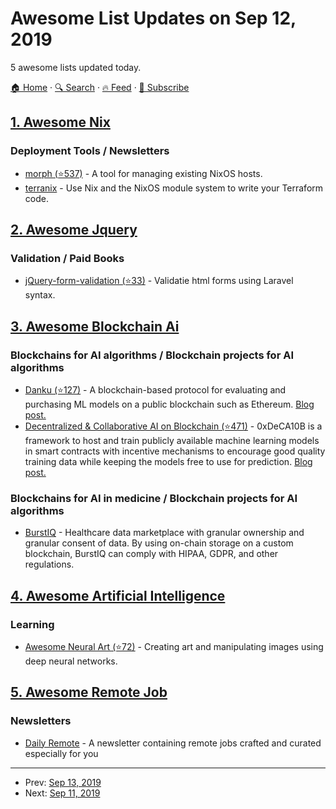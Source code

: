 # Awesome List Updates on Sep 12, 2019

5 awesome lists updated today.

[🏠 Home](/README.md) · [🔍 Search](https://test.trackawesomelist.com/search/) · [🔥 Feed](https://test.trackawesomelist.com/feed.xml) · [📮 Subscribe](https://trackawesomelist.us17.list-manage.com/subscribe?u=d2f0117aa829c83a63ec63c2f&id=36a103854c)



## [1. Awesome Nix](/content/nix-community/awesome-nix/README.md)

### Deployment Tools / Newsletters

*   [morph (⭐537)](https://github.com/DBCDK/morph) - A tool for managing existing NixOS hosts.
*   [terranix](https://terranix.org) - Use Nix and the NixOS module system to write your Terraform code.

## [2. Awesome Jquery](/content/petk/awesome-jquery/README.md)

### Validation / Paid Books

*   [jQuery-form-validation (⭐33)](https://github.com/bnabriss/jquery-form-validation) - Validatie html forms using Laravel syntax.

## [3. Awesome Blockchain Ai](/content/steven2358/awesome-blockchain-ai/README.md)

### Blockchains for AI algorithms / Blockchain projects for AI algorithms

*   [Danku (⭐127)](https://github.com/algorithmiaio/danku) - A blockchain-based protocol for evaluating and purchasing ML models on a public blockchain such as Ethereum. [Blog post.](https://algorithmia.com/research/ml-models-on-blockchain)
*   [Decentralized & Collaborative AI on Blockchain (⭐471)](https://github.com/microsoft/0xDeCA10B) - 0xDeCA10B is a framework to host and train publicly available machine learning models in smart contracts with incentive mechanisms to encourage good quality training data while keeping the models free to use for prediction. [Blog post.](https://www.microsoft.com/en-us/research/blog/leveraging-blockchain-to-make-machine-learning-models-more-accessible/)

### Blockchains for AI in medicine / Blockchain projects for AI algorithms

*   [BurstIQ](https://www.burstiq.com/) - Healthcare data marketplace with granular ownership and granular consent of data. By using on-chain storage on a custom blockchain, BurstIQ can comply with HIPAA, GDPR, and other regulations.

## [4. Awesome Artificial Intelligence](/content/owainlewis/awesome-artificial-intelligence/README.md)

### Learning

*   [Awesome Neural Art (⭐72)](https://github.com/crypdick/awesome-neural-art) - Creating art and manipulating images using deep neural networks.

## [5. Awesome Remote Job](/content/lukasz-madon/awesome-remote-job/README.md)

### Newsletters

*   [Daily Remote](https://dailyremote.com/newsletter) - A newsletter containing remote jobs crafted and curated especially for you

---

- Prev: [Sep 13, 2019](/content/2019/09/13/README.md)
- Next: [Sep 11, 2019](/content/2019/09/11/README.md)